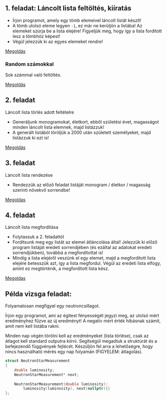 #

## 1. feladat: Láncolt lista feltöltés, kiíratás

- Írjon programot, amely egy tömb elemeivel láncolt listát készít!
- A tömb utolsó eleme legyen `-1`, ez már ne kerüljön a listába! Az elemeket szúrja be a lista elejére! Figyeljük meg, hogy így a lista fordított lesz a tömbhöz képest!
- Végül jelezzük ki az egyes elemeket rendre!

[Megoldás](main.cpp)

### Random számokkal
Sok számmal való feltöltés.

[Megoldás](lista_sok.cpp)

## 2. feladat

Láncolt lista törlés adott feltételre

- Generáljunk monogramokat, életkort, ebből születési évet, magasságot minden láncolt lista elemnek, majd listázzuk!
- A generált listából töröljük a 2000 után született személyeket, majd listázzuk ki ezt is!

[Megoldás](torles.cpp)

## 3. feladat
Láncolt lista rendezése

- Rendezzük az előző feladat listáját monogram / életkor / magasság szerinti növekvő sorrendbe!

[Megoldas](rendezes.cpp)

## 4. feladat
Láncolt lista megfordítása

- Folytassuk a 2. feladattól
- Fordítsunk meg egy listát az elemei átláncolása által! Jelezzük ki előző program listáját eredeti sorrendjében (és ezáltal az adatokat eredeti sorrendjükben), továbbá a megfordítottat is!
- Mindig a lista elejéről veszünk el egy elemet, majd a megfordított lista elejére betesszük azt, így a lista megfordul. Végül az eredeti lista elfogy, amint ez megtörténik, a megfordított lista kész.

[Megoldas]()

## Példa vizsga feladat: 
Folyamatosan megfigyel egy neutroncsillagot.

Írjon egy programot, ami az égitest fényességét jegyzi meg, az utolsó mért eredményhez fűzve az új eredményt!  A negatív mért érték hibásnak számít, amit nem kell listába rakni.

Minden nap végén törölni kell az eredményeket (lista törlése), csak az átlagot kell standard outputra kiírni. Segítségül megadtuk a struktúrát és a befejezendő függvények fejlécét. Készüljön fel arra a lehetőségre, hogy nincs használható mérés egy nap folyamán (FIGYELEM: átlagolás).

```c++
struct NeutronStarMeasurement
{
    double luminosity;
    NeutronStarMeasurement* next;
    
    NeutronStarMeasurement(double luminosity): 
        luminosity(luminosity), next(nullptr){}
};

```